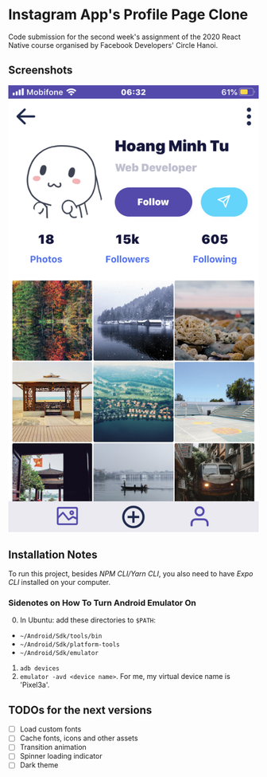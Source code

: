 # Instagram App's Profile Page Clone

Code submission for the second week's assignment of the 2020 React Native course organised by Facebook Developers' Circle Hanoi.

## Screenshots

![Static Screenshot](./assets/screenshot00.png)

## Installation Notes 

To run this project, besides *NPM CLI/Yarn CLI*, you also need to have *Expo CLI* installed on your computer. 

### Sidenotes on How To Turn Android Emulator On

0. In Ubuntu: add these directories to `$PATH`: 
  - `~/Android/Sdk/tools/bin`
  - `~/Android/Sdk/platform-tools`
  - `~/Android/Sdk/emulator`
1. `adb devices`
2. `emulator -avd <device name>`. For me, my virtual device name is 'Pixel3a'.

## TODOs for the next versions

- [ ] Load custom fonts
- [ ] Cache fonts, icons and other assets
- [ ] Transition animation
- [ ] Spinner loading indicator
- [ ] Dark theme